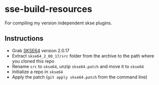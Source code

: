 # sse-build-resources
For compiling my version independent skse plugins.

## Instructions
* Grab [SKSE64](http://skse.silverlock.org/) version 2.0.17
* Extract ```skse64_2_00_17/src``` folder from the archive to the path where you cloned this repo
* Rename ```src``` to ```skse64```, unzip ```skse64.patch``` and move it to ```skse64```
* Initialize a repo in ```skse64```
* Apply the patch (```git apply skse64.patch``` from the command line)
